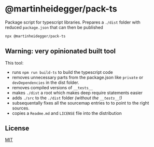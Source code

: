 # @martinheidegger/pack-ts

Package script for typescript libraries. Prepares a `./dist` folder with reduced `package.json` that can then be published


```bash
npx @martinheidegger/pack-ts
```

## Warning: very opinionated built tool

This tool:

- runs `npm run build-ts` to build the typescript code
- removes unnecessary parts from the package.json like `private` or `devDependencies` in the dist folder.
- removes compiled versions of `__tests__`
- makes `./dist` a root which makes deep require statements easier
- adds `./src` to the `./dist` folder _(without the `__tests__`!)_ 
- subsequentally fixes all the sourcemap entries to to point to the right sources.
- copies a `Readme.md` and `LICENSE` file into the distribution

## License

[MIT](./LICENSE)
